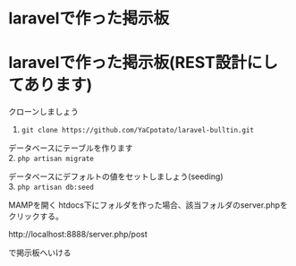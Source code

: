 # laravelで作った掲示板

# laravelで作った掲示板(REST設計にしてあります)

クローンしましょう  
1. `git clone https://github.com/YaCpotato/laravel-bulltin.git`  
  
データベースにテーブルを作ります  
2. `php artisan migrate`  
  
データベースにデフォルトの値をセットしましょう(seeding)  
3. `php artisan db:seed`  
  
MAMPを開く
htdocs下にフォルダを作った場合、該当フォルダのserver.phpをクリックする。

http://localhost:8888/server.php/post

で掲示板へいける
